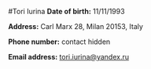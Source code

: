 #Tori Iurina
**Date of birth:** 11/11/1993

**Address:** Carl Marx 28, Milan 20153, Italy

**Phone number:** contact hidden

**Email address:** tori.iurina@yandex.ru
